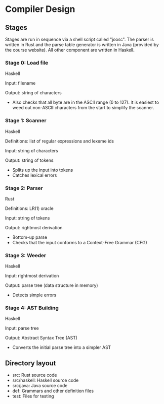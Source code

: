 # Compiler Design

## Stages

Stages are run in sequence via a shell script called "joosc". The parser is
written in Rust and the parse table generator is written in Java (provided by
the course website). All other component are written in Haskell.

### Stage 0: Load file

Haskell

Input: filename

Output: string of characters

* Also checks that all byte are in the ASCII range (0 to 127). It is easiest to
  weed out non-ASCII characters from the start to simplify the scanner.

### Stage 1: Scanner

Haskell

Definitions: list of regular expressions and lexeme ids

Input: string of characters

Output: string of tokens

* Splits up the input into tokens
* Catches lexical errors

### Stage 2: Parser

Rust

Definitions: LR(1) oracle

Input: string of tokens

Output: rightmost derivation

* Bottom-up parse
* Checks that the input conforms to a Context-Free Grammar (CFG)

### Stage 3: Weeder

Haskell

Input: rightmost derivation

Output: parse tree (data structure in memory)

* Detects simple errors

### Stage 4: AST Building

Haskell

Input: parse tree

Output: Abstract Syntax Tree (AST)

* Converts the initial parse tree into a simpler AST

## Directory layout

* src: Rust source code
* src/haskell: Haskell source code
* src/java: Java source code
* def: Grammars and other definition files
* test: Files for testing
